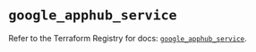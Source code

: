 # `google_apphub_service`

Refer to the Terraform Registry for docs: [`google_apphub_service`](https://registry.terraform.io/providers/hashicorp/google-beta/6.20.0/docs/resources/google_apphub_service).
